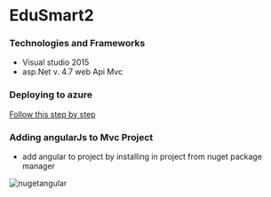 # EduSmart2



### Technologies and Frameworks

* Visual studio 2015
* asp.Net v. 4.7 web Api Mvc

### Deploying to azure
[Follow this step by step](https://docs.microsoft.com/en-us/azure/app-service/app-service-deploy-local-git)


### Adding angularJs to Mvc Project

* add angular to project by installing in project from nuget package manager

![nugetangular](https://user-images.githubusercontent.com/29547972/36638073-549ca95e-19b8-11e8-86f5-abc246227df6.png)


